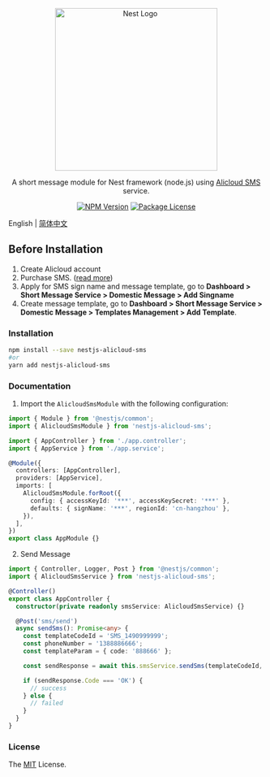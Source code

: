 <p align="center">
  <a href="http://nestjs.com/" target="blank">
    <img src="https://nestjs.com/img/logo_text.svg" width="320" alt="Nest Logo" />
  </a>
</p>

<p align="center">
  A short message module for Nest framework (node.js) using <a href="https://www.aliyun.com/product/sms">Alicloud SMS</a> service.   
</p>

<p align="center">
  <a href="https://www.npmjs.com/package/nestjs-alicloud-sms"><img src="https://img.shields.io/npm/v/nestjs-alicloud-sms.svg" alt="NPM Version" /></a>
  <a href="https://www.npmjs.com/package/nestjs-alicloud-sms"><img src="https://img.shields.io/npm/l/nestjs-alicloud-sms.svg" alt="Package License" /></a>
</p>

English | [简体中文](README-zh_CN.md)

## Before Installation

1. Create Alicloud account
2. Purchase SMS. ([read more](https://www.aliyun.com/product/sms))
3. Apply for SMS sign name and message template, go to **Dashboard > Short Message Service > Domestic Message > Add Singname**
4. Create message template, go to **Dashboard > Short Message Service > Domestic Message > Templates Management > Add Template**.

### Installation

```bash
npm install --save nestjs-alicloud-sms
#or
yarn add nestjs-alicloud-sms
```

### Documentation

1. Import the `AlicloudSmsModule` with the following configuration:

```typescript
import { Module } from '@nestjs/common';
import { AlicloudSmsModule } from 'nestjs-alicloud-sms';

import { AppController } from './app.controller';
import { AppService } from './app.service';

@Module({
  controllers: [AppController],
  providers: [AppService],
  imports: [
    AlicloudSmsModule.forRoot({
      config: { accessKeyId: '***', accessKeySecret: '***' },
      defaults: { signName: '***', regionId: 'cn-hangzhou' },
    }),
  ],
})
export class AppModule {}
```

2. Send Message

```typescript
import { Controller, Logger, Post } from '@nestjs/common';
import { AlicloudSmsService } from 'nestjs-alicloud-sms';

@Controller()
export class AppController {
  constructor(private readonly smsService: AlicloudSmsService) {}

  @Post('sms/send')
  async sendSms(): Promise<any> {
    const templateCodeId = 'SMS_1490999999';
    const phoneNumber = '1388886666';
    const templateParam = { code: '888666' };

    const sendResponse = await this.smsService.sendSms(templateCodeId, phoneNumber, templateParam);

    if (sendResponse.Code === 'OK') {
      // success
    } else {
      // failed
    }
  }
}
```

### License

The [MIT](LICENSE) License.
